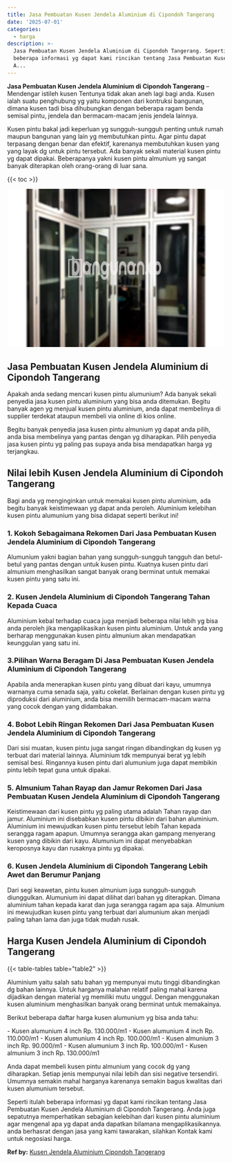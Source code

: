 ```yaml
---
title: Jasa Pembuatan Kusen Jendela Aluminium di Cipondoh Tangerang
date: '2025-07-01'
categories:
  - harga
description: >-
  Jasa Pembuatan Kusen Jendela Aluminium di Cipondoh Tangerang. Seperti itulah
  beberapa informasi yg dapat kami rincikan tentang Jasa Pembuatan Kusen Jendela
  A...
---
```


**Jasa Pembuatan Kusen Jendela Aluminium di Cipondoh Tangerang** – Mendengar istileh kusen Tentunya tidak akan aneh lagi bagi anda. Kusen ialah suatu penghubung yg yaitu komponen dari kontruksi bangunan, dimana kusen tadi bisa dihubungkan dengan beberapa ragam benda semisal pintu, jendela dan bermacam-macam jenis jendela lainnya.

Kusen pintu bakal jadi keperluan yg sungguh-sungguh penting untuk rumah maupun bangunan yang lain yg membutuhkan pintu. Agar pintu dapat terpasang dengan benar dan efektif, karenanya membutuhkan kusen yang yang layak dg untuk pintu tersebut. Ada banyak sekali material kusen pintu yg dapat dipakai. Beberapanya yakni kusen pintu almunium yg sangat banyak diterapkan oleh orang-orang di luar sana.

{{< toc >}}

![Jasa Pembuatan Kusen Jendela Aluminium di Cipondoh Tangerang](/images/harga-kusen-jendela-alumunium-05.png)

## Jasa Pembuatan Kusen Jendela Aluminium di Cipondoh Tangerang

Apakah anda sedang mencari kusen pintu alumunium? Ada banyak sekali penyedia jasa kusen pintu aluminium yang bisa anda ditemukan. Begitu banyak agen yg menjual kusen pintu aluminium, anda dapat membelinya di supplier terdekat ataupun membeli via online di kios online.

Begitu banyak penyedia jasa kusen pintu almunium yg dapat anda pilih, anda bisa membelinya yang pantas dengan yg diharapkan. Pilih penyedia jasa kusen pintu yg paling pas supaya anda bisa mendapatkan harga yg terjangkau.

## Nilai lebih Kusen Jendela Aluminium di Cipondoh Tangerang

Bagi anda yg menginginkan untuk memakai kusen pintu aluminium, ada begitu banyak keistimewaan yg dapat anda peroleh. Aluminium kelebihan kusen pintu alumunium yang bisa didapat seperti berikut ini!

### 1\. Kokoh Sebagaimana Rekomen Dari Jasa Pembuatan Kusen Jendela Aluminium di Cipondoh Tangerang

Alumunium yakni bagian bahan yang sungguh-sungguh tangguh dan betul-betul yang pantas dengan untuk kusen pintu. Kuatnya kusen pintu dari almunium menghasilkan sangat banyak orang berminat untuk memakai kusen pintu yang satu ini.

### 2\. Kusen Jendela Aluminium di Cipondoh Tangerang Tahan Kepada Cuaca

Aluminium kebal terhadap cuaca juga menjadi beberapa nilai lebih yg bisa anda peroleh jika mengaplikasikan kusen pintu aluminium. Untuk anda yang berharap menggunakan kusen pintu almunium akan mendapatkan keunggulan yang satu ini.

### 3.Pilihan Warna Beragam Di Jasa Pembuatan Kusen Jendela Aluminium di Cipondoh Tangerang

Apabila anda menerapkan kusen pintu yang dibuat dari kayu, umumnya warnanya cuma senada saja, yaitu cokelat. Berlainan dengan kusen pintu yg diproduksi dari aluminium, anda bisa memilih bermacam-macam warna yang cocok dengan yang didambakan.

### 4\. Bobot Lebih Ringan Rekomen Dari Jasa Pembuatan Kusen Jendela Aluminium di Cipondoh Tangerang

Dari sisi muatan, kusen pintu juga sangat ringan dibandingkan dg kusen yg terbuat dari material lainnya. Aluminium tdk mempunyai berat yg lebih semisal besi. Ringannya kusen pintu dari alumunium juga dapat membikin pintu lebih tepat guna untuk dipakai.

### 5\. Almunium Tahan Rayap dan Jamur Rekomen Dari Jasa Pembuatan Kusen Jendela Aluminium di Cipondoh Tangerang

Keistimewaan dari kusen pintu yg paling utama adalah Tahan rayap dan jamur. Aluminium ini disebabkan kusen pintu dibikin dari bahan aluminium. Aluminium ini mewujudkan kusen pintu tersebut lebih Tahan kepada serangga ragam apapun. Umumnya serangga akan gampang menyerang kusen yang dibikin dari kayu. Alumunium ini dapat menyebabkan keroposnya kayu dan rusaknya pintu yg dipakai.

### 6\. Kusen Jendela Aluminium di Cipondoh Tangerang Lebih Awet dan Berumur Panjang

Dari segi keawetan, pintu kusen almunium juga sungguh-sungguh diunggulkan. Alumunium ini dapat dilihat dari bahan yg diterapkan. Dimana aluminium tahan kepada karat dan juga serangga ragam apa saja. Almunium ini mewujudkan kusen pintu yang terbuat dari alumunium akan menjadi paling tahan lama dan juga tidak mudah rusak.

## Harga Kusen Jendela Aluminium di Cipondoh Tangerang

{{< table-tables table="table2" >}}

Aluminium yaitu salah satu bahan yg mempunyai mutu tinggi dibandingkan dg bahan lainnya. Untuk harganya malahan relatif paling mahal karena dijadikan dengan material yg memiliki mutu unggul. Dengan menggunakan kusen aluminium menghasilkan banyak orang berminat untuk memakainya.

Berikut beberapa daftar harga kusen alumunium yg bisa anda tahu:

\- Kusen alumunium 4 inch Rp. 130.000/m1 - Kusen alumunium 4 inch Rp. 110.000/m1 - Kusen alumunium 4 inch Rp. 100.000/m1 - Kusen almunium 3 inch Rp. 90.000/m1 - Kusen alumunium 3 inch Rp. 100.000/m1 - Kusen almunium 3 inch Rp. 130.000/m1

Anda dapat membeli kusen pintu almunium yang cocok dg yang diharapkan. Setiap jenis mempunyai nilai lebih dan sisi negative tersendiri. Umumnya semakin mahal harganya karenanya semakin bagus kwalitas dari kusen alumunium tersebut.

Seperti itulah beberapa informasi yg dapat kami rincikan tentang Jasa Pembuatan Kusen Jendela Aluminium di Cipondoh Tangerang. Anda juga sepatutnya memperhatikan sebagian kelebihan dari kusen pintu aluminium agar mengenal apa yg dapat anda dapatkan bilamana mengaplikasikannya. anda berhasrat dengan jasa yang kami tawarakan, silahkan Kontak kami untuk negosiasi harga.

**Ref by:** [Kusen Jendela Aluminium Cipondoh Tangerang](https://id.wikipedia.org/wiki/Kusen)
